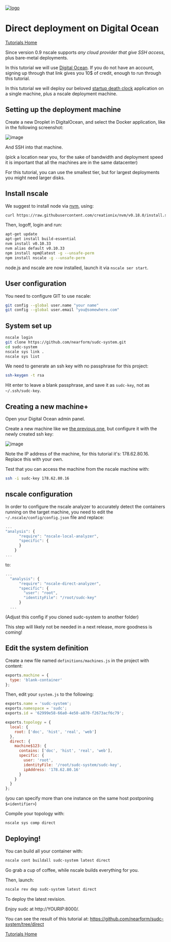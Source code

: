 <a href='http:nscale.nearform.com'>![logo][]<a>

Direct deployment on Digital Ocean
==================================
[Tutorials Home](./)

Since version 0.9 nscale supports _any cloud provider that give SSH
access_, plus bare-metal deployments.

In this tutorial we will use [Digital Ocean][doreferral]. If you do not
have an account, signing up through that link gives you 10$ of credit, enough to run
through this tutorial.

In this tutorial we will deploy our beloved [startup death clock][sudc]
application on a single machine, plus a nscale deployment machine.

<a name="nscale-machine"></a>
Setting up the deployment machine
---------------------------------

Create a new Droplet in DigitalOcean, and select the Docker application,
like in the following screenshot:

![image](./img/droplet-creation-screenshot.png)

And SSH into that machine.

(pick a location near you, for the sake of bandwidth and deployment
speed it is important that all the machines are in the same datacenter)

For this tutorial, you can use the smallest tier, but for largest
deployments you might need larger disks.

Install nscale
------------

We suggest to install node via [nvm](nvm), using:

```bash
curl https://raw.githubusercontent.com/creationix/nvm/v0.18.0/install.sh | bash
```

Then, logoff, login and run:

```bash
apt-get update
apt-get install build-essential
nvm install v0.10.33
nvm alias default v0.10.33
npm install npm@latest -g --unsafe-perm
npm install nscale -g --unsafe-perm
```

node.js and nscale are now installed, launch it via `nscale ser start`.

User configuration
------------------

You need to configure GIT to use nscale:

```bash
git config --global user.name "your name"
git config --global user.email "you@somewhere.com"
```

System set up
-------------

```bash
nscale login
git clone https://github.com/nearform/sudc-system.git
cd sudc-system
nscale sys link .
nscale sys list
```

We need to generate an ssh key with no passphrase for this project:

```bash
ssh-keygen -t rsa
```

Hit enter to leave a blank passphrase, and save it as `sudc-key`, not as `~/.ssh/sudc-key`.

Creating a new machine+
----------------------

Open your Digital Ocean admin panel.

Create a new machine like we [the previous one](#nscale-machine), but
configure it with the newly created ssh key:

![image](./img/digital-ocean-add-key.png)

Note the IP address of the machine, for this tutorial it's: 178.62.80.16. Replace this with your own.

Test that you can access the machine from the nscale machine with:

```bash
ssh -i sudc-key 178.62.80.16
```

nscale configuration
--------------------

In order to configure the nscale analyzer to accurately detect the
containers running on the target machine, you need to edit the
`~/.nscale/config/config.json` file and replace:

```js
...
"analysis": {
      "require": "nscale-local-analyzer",
      "specific": {
      }
    }
...
```

to:


```js
...
  "analysis": {
      "require": "nscale-direct-analyzer",
      "specific": {
        "user": "root",
        "identityFile": "/root/sudc-key"
      }
  ...
```

(Adjust this config if you cloned sudc-system to another folder)

This step will likely not be needed in a next release, more goodness is
coming!

Edit the system definition
--------------------------

Create a new file named `definitions/machines.js` in the project with content:

```js
exports.machine = {
  type: 'blank-container'
};
```

Then, edit your `system.js` to the following:

```js
exports.name = 'sudc-system';
exports.namespace = 'sudc';
exports.id = '62999e58-66a0-4e50-a870-f2673acf6c79';

exports.topology = {
  local: {
    root: ['doc', 'hist', 'real', 'web']
  },
  direct: {
    machine$123: {
      contains: ['doc', 'hist', 'real', 'web'],
      specific: {
        user: 'root',
        identityFile: '/root/sudc-system/sudc-key',
        ipAddress: '178.62.80.16'
      }
    }
  }
};
```

(you can specify more than one instance on the same host postponing
`$<identifier>`)

Compile your topology with:

```bash
nscale sys comp direct
```

Deploying!
----------

You can build all your container with:

```bash
nscale cont buildall sudc-system latest direct
```

Go grab a cup of coffee, while nscale builds everything for you.

Then, launch:

```bash
nscale rev dep sudc-system latest direct
```

To deploy the latest revision.

Enjoy sudc at http://YOURIP:8000/.

You can see the result of this tutorial at:
https://github.com/nearform/sudc-system/tree/direct

[sudc]: http://github.com/nearform/sudc-system
[doreferral]: https://www.digitalocean.com/?refcode=c85081546a8e

[Tutorials Home](./)

[logo]:../_imgs/logo.png
